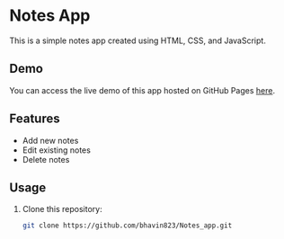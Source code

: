 # Notes App

This is a simple notes app created using HTML, CSS, and JavaScript.

## Demo

You can access the live demo of this app hosted on GitHub Pages [here](https://bhavin823.github.io/Notes_app/).

## Features

- Add new notes
- Edit existing notes
- Delete notes

## Usage

1. Clone this repository:

   ```bash
   git clone https://github.com/bhavin823/Notes_app.git
